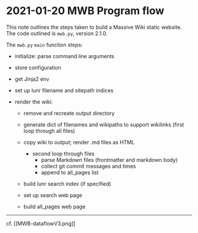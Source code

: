 # 2021-01-20 MWB Program flow

This note outlines the steps taken to build a Massive Wiki static
website. The code outlined is `mwb.py`, version 2.1.0.

The `mwb.py` `main` function steps:

 - initialize: parse command line arguments
 - store configuration
 - get Jinja2 env
 
 - set up lunr filename and sitepath indices
 
 - render the wiki:
   - remove and recreate output directory
   
   - generate dict of filenames and wikipaths to support wikilinks
	 (first loop through all files)
   
   - copy wiki to output; render .md files as HTML
	 - second loop through files
	   - parse Markdown files (frontmatter and markdown body)
	   - collect git commit messages and times
	   - append to all_pages list

	   
   - build lunr search index (if specified)
   
   - set up search web page
   
   - build all_pages web page

-----
cf. [[MWB-dataflowV3.png]]  

